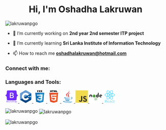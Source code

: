 <h1 align="center">Hi, I'm Oshadha Lakruwan</h1>
<p align="left"> <img src="https://komarev.com/ghpvc/?username=lakruwanpgo&label=Profile%20views&color=0e75b6&style=flat" alt="lakruwanpgo" /> </p>

- 🔭 I’m currently working on **2nd year 2nd semester ITP project**

- 🌱 I’m currently learning **Sri Lanka Institute of Information Technology**

- 📫 How to reach me **oshadhalakruwan@hotmail.com**

<h3 align="left">Connect with me:</h3>
<p align="left">
</p>

<h3 align="left">Languages and Tools:</h3>
<p align="left"> <a href="https://getbootstrap.com" target="_blank" rel="noreferrer"> <img src="https://raw.githubusercontent.com/devicons/devicon/master/icons/bootstrap/bootstrap-plain-wordmark.svg" alt="bootstrap" width="40" height="40"/> </a> <a href="https://www.w3schools.com/cpp/" target="_blank" rel="noreferrer"> <img src="https://raw.githubusercontent.com/devicons/devicon/master/icons/cplusplus/cplusplus-original.svg" alt="cplusplus" width="40" height="40"/> </a> <a href="https://www.w3schools.com/css/" target="_blank" rel="noreferrer"> <img src="https://raw.githubusercontent.com/devicons/devicon/master/icons/css3/css3-original-wordmark.svg" alt="css3" width="40" height="40"/> </a> <a href="https://www.w3.org/html/" target="_blank" rel="noreferrer"> <img src="https://raw.githubusercontent.com/devicons/devicon/master/icons/html5/html5-original-wordmark.svg" alt="html5" width="40" height="40"/> </a> <a href="https://www.java.com" target="_blank" rel="noreferrer"> <img src="https://raw.githubusercontent.com/devicons/devicon/master/icons/java/java-original.svg" alt="java" width="40" height="40"/> </a> <a href="https://developer.mozilla.org/en-US/docs/Web/JavaScript" target="_blank" rel="noreferrer"> <img src="https://raw.githubusercontent.com/devicons/devicon/master/icons/javascript/javascript-original.svg" alt="javascript" width="40" height="40"/> </a> <a href="https://nodejs.org" target="_blank" rel="noreferrer"> <img src="https://raw.githubusercontent.com/devicons/devicon/master/icons/nodejs/nodejs-original-wordmark.svg" alt="nodejs" width="40" height="40"/> </a> <a href="https://reactjs.org/" target="_blank" rel="noreferrer"> <img src="https://raw.githubusercontent.com/devicons/devicon/master/icons/react/react-original-wordmark.svg" alt="react" width="40" height="40"/> </a> </p>

<p><img align="left" src="https://github-readme-stats.vercel.app/api/top-langs?username=lakruwanpgo&show_icons=true&locale=en&layout=compact" alt="lakruwanpgo" /></p>

<p>&nbsp;<img align="center" src="https://github-readme-stats.vercel.app/api?username=lakruwanpgo&show_icons=true&locale=en" alt="lakruwanpgo" /></p>

<p><img align="center" src="https://github-readme-streak-stats.herokuapp.com/?user=lakruwanpgo&" alt="lakruwanpgo" /></p>
